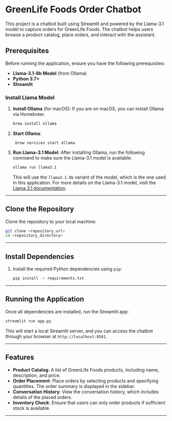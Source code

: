 # GreenLife Foods Order Chatbot

This project is a chatbot built using Streamlit and powered by the Llama-3.1 model to capture orders for GreenLife Foods. The chatbot helps users browse a product catalog, place orders, and interact with the assistant.

## Prerequisites

Before running the application, ensure you have the following prerequisites:

- **Llama-3.1-8b Model** (from Ollama)
- **Python 3.7+**
- **Streamlit**

### Install Llama Model

1. **Install Ollama** (for macOS):
   If you are on macOS, you can install Ollama via Homebrew:

   ```bash
   brew install ollama
   ```
2. **Start Ollama**:

   ```
    brew services start ollama
   ```

3. **Run Llama-3.1 Model**:
   After installing Ollama, run the following command to make sure the Llama-3.1 model is available:

   ```bash
   ollama run llama3.1
   ```

   This will use the `llama3.1-8b` variant of the model, which is the one used in this application. For more details on the Llama-3.1 model, visit the [Llama 3.1 documentation](https://ollama.com/library/llama3.1).

---

## Clone the Repository

Clone the repository to your local machine:

```bash
git clone <repository_url>
cd <repository_directory>
```

---

## Install Dependencies

1. Install the required Python dependencies using `pip`:

   ```bash
   pip install -r requirements.txt
   ```

---

## Running the Application

Once all dependencies are installed, run the Streamlit app:

```bash
streamlit run app.py
```

This will start a local Streamlit server, and you can access the chatbot through your browser at `http://localhost:8501`.

---

## Features

- **Product Catalog**: A list of GreenLife Foods products, including name, description, and price.
- **Order Placement**: Place orders by selecting products and specifying quantities. The order summary is displayed in the sidebar.
- **Conversation History**: View the conversation history, which includes details of the placed orders.
- **Inventory Check**: Ensure that users can only order products if sufficient stock is available.
  
---